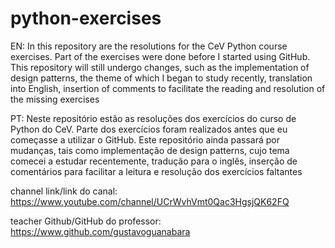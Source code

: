 # python-exercises
 EN: In this repository are the resolutions for the CeV Python course exercises. Part of the exercises were done before I started using GitHub. This repository will still undergo changes, such as the implementation of design patterns, the theme of which I began to study recently, translation into English, insertion of comments to facilitate the reading and resolution of the missing exercises 

 PT: Neste repositório estão as resoluções dos exercícios do curso de Python do CeV. Parte dos exercícios foram realizados antes que eu começasse a utilizar o GitHub. Este repositório ainda passará por mudanças, tais como implementação de design patterns, cujo tema comecei a estudar recentemente, tradução para o inglês, inserção de comentários para facilitar a leitura e resolução dos exercícios faltantes

 channel link/link do canal: https://www.youtube.com/channel/UCrWvhVmt0Qac3HgsjQK62FQ

 teacher Github/GitHub do professor: https://www.github.com/gustavoguanabara
 
